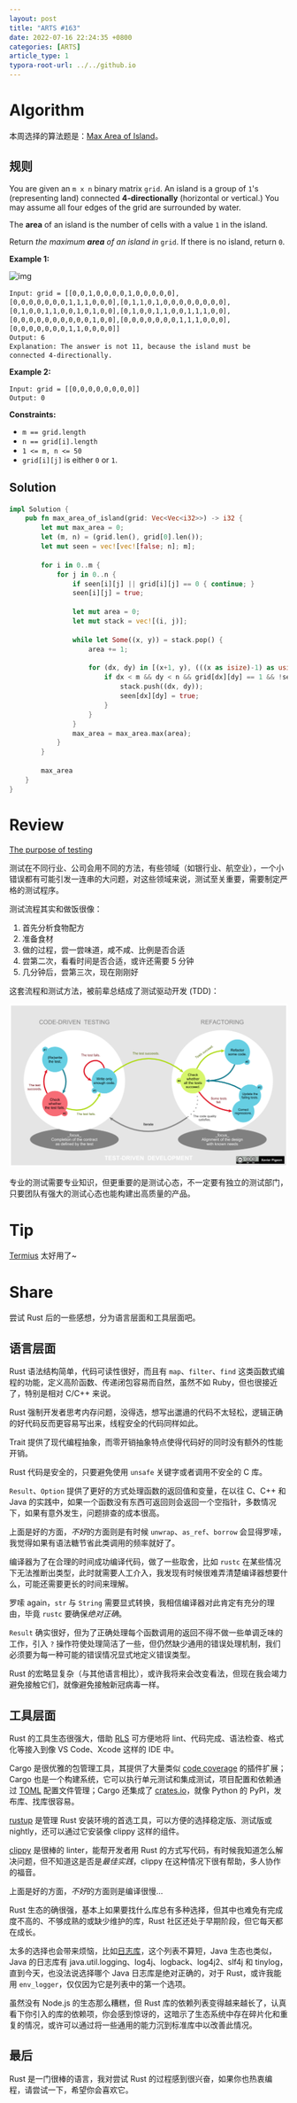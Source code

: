 ```yaml
---
layout: post
title: "ARTS #163"
date: 2022-07-16 22:24:35 +0800
categories: [ARTS]
article_type: 1
typora-root-url: ../../github.io
---
```



# Algorithm

本周选择的算法题是：[Max Area of Island](https://leetcode.com/problems/max-area-of-island/)。


## 规则

You are given an `m x n` binary matrix `grid`. An island is a group of `1`'s (representing land) connected **4-directionally** (horizontal or vertical.) You may assume all four edges of the grid are surrounded by water.

The **area** of an island is the number of cells with a value `1` in the island.

Return *the maximum **area** of an island in* `grid`. If there is no island, return `0`.

 

**Example 1:**

![img](https://assets.leetcode.com/uploads/2021/05/01/maxarea1-grid.jpg)

```
Input: grid = [[0,0,1,0,0,0,0,1,0,0,0,0,0],[0,0,0,0,0,0,0,1,1,1,0,0,0],[0,1,1,0,1,0,0,0,0,0,0,0,0],[0,1,0,0,1,1,0,0,1,0,1,0,0],[0,1,0,0,1,1,0,0,1,1,1,0,0],[0,0,0,0,0,0,0,0,0,0,1,0,0],[0,0,0,0,0,0,0,1,1,1,0,0,0],[0,0,0,0,0,0,0,1,1,0,0,0,0]]
Output: 6
Explanation: The answer is not 11, because the island must be connected 4-directionally.
```

**Example 2:**

```
Input: grid = [[0,0,0,0,0,0,0,0]]
Output: 0
```

 

**Constraints:**

- `m == grid.length`
- `n == grid[i].length`
- `1 <= m, n <= 50`
- `grid[i][j]` is either `0` or `1`.

## Solution

```rust
impl Solution {
    pub fn max_area_of_island(grid: Vec<Vec<i32>>) -> i32 {
        let mut max_area = 0;
        let (m, n) = (grid.len(), grid[0].len());
        let mut seen = vec![vec![false; n]; m];

        for i in 0..m {
            for j in 0..n {
                if seen[i][j] || grid[i][j] == 0 { continue; }
                seen[i][j] = true;

                let mut area = 0;
                let mut stack = vec![(i, j)];

                while let Some((x, y)) = stack.pop() {
                    area += 1;

                    for (dx, dy) in [(x+1, y), (((x as isize)-1) as usize, y), (x, y+1), (x, ((y as isize)-1) as usize)] {
                        if dx < m && dy < n && grid[dx][dy] == 1 && !seen[dx][dy] {
                            stack.push((dx, dy));
                            seen[dx][dy] = true;
                        }
                    }
                }
                max_area = max_area.max(area);
            }
        }
        
        max_area
    }
}
```


# Review

[The purpose of testing](https://medium.com/swlh/the-purpose-of-testing-a1115ae65d46)

测试在不同行业、公司会用不同的方法，有些领域（如银行业、航空业），一个小错误都有可能引发一连串的大问题，对这些领域来说，测试至关重要，需要制定严格的测试程序。

测试流程其实和做饭很像：

1. 首先分析食物配方
2. 准备食材
3. 做的过程，尝一尝味道，咸不咸、比例是否合适
4. 尝第二次，看看时间是否合适，或许还需要 5 分钟
5. 几分钟后，尝第三次，现在刚刚好

这套流程和测试方法，被前辈总结成了测试驱动开发 (TDD)：

![1_wisJi_JUshc14kXhcuxNVg](/assets/img/163-1.png)

专业的测试需要专业知识，但更重要的是测试心态，不一定要有独立的测试部门，只要团队有强大的测试心态也能构建出高质量的产品。

# Tip

[Termius](https://termius.com/) 太好用了~

# Share

尝试 Rust 后的一些感想，分为语言层面和工具层面吧。

## 语言层面

Rust 语法结构简单，代码可读性很好，而且有 `map`、`filter`、`find` 这类函数式编程的功能，定义高阶函数、传递闭包容易而自然，虽然不如 Ruby，但也很接近了，特别是相对 C/C++ 来说。

Rust 强制开发者思考内存问题，没得选，想写出邋遢的代码不太轻松，逻辑正确的好代码反而更容易写出来，线程安全的代码同样如此。

Trait 提供了现代编程抽象，而零开销抽象特点使得代码好的同时没有额外的性能开销。

Rust 代码是安全的，只要避免使用 `unsafe` 关键字或者调用不安全的 C 库。

`Result`、`Option` 提供了更好的方式处理函数的返回值和变量，在以往 C、C++ 和 Java 的实践中，如果一个函数没有东西可返回则会返回一个空指针，多数情况下，如果有意外发生，问题排查的成本很高。

上面是好的方面，*不好*的方面则是有时候 `unwrap`、`as_ref`、`borrow` 会显得罗嗦，我觉得如果有语法糖节省此类调用的频率就好了。

编译器为了在合理的时间成功编译代码，做了一些取舍，比如 `rustc` 在某些情况下无法推断出类型，此时就需要人工介入，我发现有时候很难弄清楚编译器想要什么，可能还需要更长的时间来理解。

罗嗦 again，`str` 与 `String` 需要显式转换，我相信编译器对此肯定有充分的理由，毕竟 `rustc` 要确保*绝对正确*。

`Result` 确实很好，但为了正确处理每个函数调用的返回不得不做一些单调乏味的工作，引入 `?` 操作符使处理简洁了一些，但仍然缺少通用的错误处理机制，我们必须要为每一种可能的错误情况显式地定义错误类型。

Rust 的宏略显复杂（与其他语言相比），或许我将来会改变看法，但现在我会竭力避免接触它们，就像避免接触新冠病毒一样。

## 工具层面

Rust 的工具生态很强大，借助 [RLS](https://github.com/rust-lang/rls) 可方便地将 lint、代码完成、语法检查、格式化等接入到像 VS Code、Xcode 这样的 IDE 中。

Cargo 是很优雅的包管理工具，其提供了大量类似 [code coverage](https://github.com/xd009642/tarpaulin) 的插件扩展；Cargo 也是一个构建系统，它可以执行单元测试和集成测试，项目配置和依赖通过 [TOML](https://github.com/toml-lang/toml) 配置文件管理；Cargo 还集成了 [crates.io](https://crates.io/)，就像 Python 的 PyPI，发布库、找库很容易。

[rustup](https://rustup.rs/) 是管理 Rust 安装环境的首选工具，可以方便的选择稳定版、测试版或 nightly，还可以通过它安装像 clippy 这样的组件。

[clippy](https://github.com/rust-lang/rust-clippy) 是很棒的 linter，能帮开发者用 Rust 的方式写代码，有时候我知道怎么解决问题，但不知道这是否是*最佳实践*，clippy 在这种情况下很有帮助，多人协作的福音。

上面是好的方面，*不好*的方面则是编译很慢...

Rust 生态的确很强，基本上如果要找什么库总有多种选择，但其中也难免有完成度不高的、不够成熟的或缺少维护的库，Rust 社区还处于早期阶段，但它每天都在成长。

太多的选择也会带来烦恼，比如[日志库](https://github.com/rust-lang/log#in-executables)，这个列表不算短，Java 生态也类似，Java 的日志库有 java.util.logging、log4j、logback、log4j2、slf4j 和 tinylog，直到今天，也没法说选择哪个 Java 日志库是绝对正确的，对于 Rust，或许我能用 `env_logger`，仅仅因为它是列表中的第一个选项。

虽然没有 Node.js 的生态那么糟糕，但 Rust 库的依赖列表变得越来越长了，认真看下你引入的库的依赖项，你会感到惊讶的，这暗示了生态系统中存在碎片化和重复的情况，或许可以通过将一些通用的能力沉到标准库中以改善此情况。

## 最后

Rust 是一门很棒的语言，我对尝试 Rust 的过程感到很兴奋，如果你也热衷编程，请尝试一下，希望你会喜欢它。
